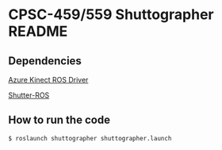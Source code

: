 # CPSC-459/559 Shuttographer README

## Dependencies

[Azure Kinect ROS Driver](https://github.com/microsoft/Azure_Kinect_ROS_Driver/tree/melodic)

[Shutter-ROS](https://gitlab.com/interactive-machines/shutter/shutter-ros)

## How to run the code 

```bash
$ roslaunch shuttographer shuttographer.launch
```




